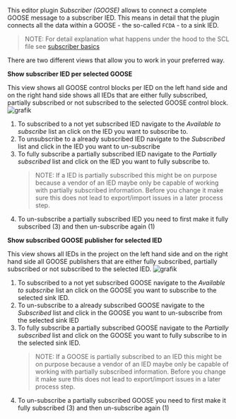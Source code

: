 This editor plugin _Subscriber (GOOSE)_ allows to connect a complete GOOSE message to a subscriber IED. This means in detail that the plugin connects all the data within a GOOSE - the so-called `FCDA` - to a sink IED.

> NOTE: For detail explanation what happens under the hood to the SCL file see [subscriber basics](https://github.com/openscd/open-scd/wiki/Subscriber-basics)

There are two different views that allow you to work in your preferred way.

**Show subscriber IED per selected GOOSE**

This view shows all GOOSE control blocks per IED on the left hand side and on the right hand side shows all IEDs that are either fully subscribed, partially subscribed or not subscribed to the selected GOOSE control block.
![grafik](https://user-images.githubusercontent.com/66802940/182098255-5e953de6-e9f0-4ea3-b823-fe33304c0167.png)

1. To subscribed to a not yet subscribed IED navigate to the _Available to subscribe_ list an click on the IED you want to subscribe to.
2. To unsubscribe to a already subscribed IED navigate to the _Subscribed_ list and click in the IED you want to un-subscribe
3. To fully subscribe a partially subscribed IED navigate to the _Partially subscribed_ list and click on the IED you want to fully subscribe to.
   > NOTE: If a IED is partially subscribed this might be on purpose because a vendor of an IED maybe only be capable of working with partially subscribed information. Before you change it make sure this does not lead to export/import issues in a later process step.
4. To un-subscribe a partially subscribed IED you need to first make it fully subscribed (3) and then un-subscribe again (1)

**Show subscribed GOOSE publisher for selected IED**

This view shows all IEDs in the project on the left hand side and on the right hand side all GOOSE publishers that are either fully subscribed, partially subscribed or not subscribed to the selected IED.
![grafik](https://user-images.githubusercontent.com/66802940/182098679-4cd28ff6-09ba-42a3-a810-c8d7012b038b.png)

1. To subscribed to a not yet subscribed GOOSE navigate to the _Available to subscribe_ list an click on the GOOSE you want to subscribe to the selected sink IED.
2. To un-subscribe to a already subscribed GOOSE navigate to the _Subscribed_ list and click in the GOOSE you want to un-subscribe from the selected sink IED
3. To fully subscribe a partially subscribed GOOSE navigate to the _Partially subscribed_ list and click on the GOOSE you want to fully subscribe to in the selected sink IED.
   > NOTE: If a GOOSE is partially subscribed to an IED this might be on purpose because a vendor of an IED maybe only be capable of working with partially subscribed information. Before you change it make sure this does not lead to export/import issues in a later process step.
4. To un-subscribe a partially subscribed GOOSE you need to first make it fully subscribed (3) and then un-subscribe again (1)
